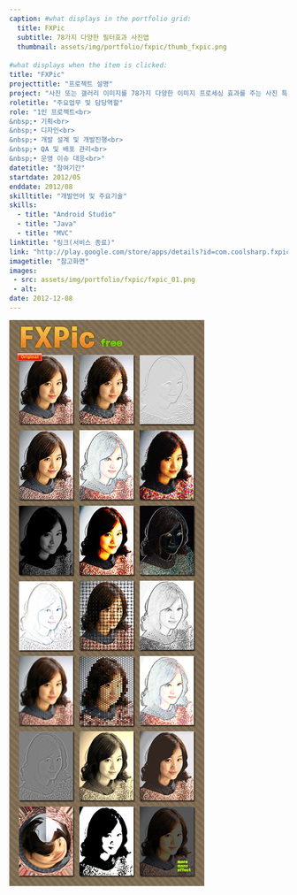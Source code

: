 ```yaml
---
caption: #what displays in the portfolio grid:
  title: FXPic
  subtitle: 78가지 다양한 필터효과 사진앱
  thumbnail: assets/img/portfolio/fxpic/thumb_fxpic.png
  
#what displays when the item is clicked:
title: "FXPic"
projecttitle: "프로젝트 설명"
project: "사진 또는 갤러리 이미지를 78가지 다양한 이미지 프로세싱 효과를 주는 사진 특수 효과 적용 앱"
roletitle: "주요업무 및 담당역할"
role: "1인 프로젝트<br>
&nbsp;• 기획<br>
&nbsp;• 디자인<br>
&nbsp;• 개발 설계 및 개발진행<br>
&nbsp;• QA 및 배포 관리<br>
&nbsp;• 운영 이슈 대응<br>"
datetitle: "참여기간"
startdate: 2012/05
enddate: 2012/08
skilltitle: "개발언어 및 주요기술"
skills:
  - title: "Android Studio"
  - title: "Java"
  - title: "MVC"
linktitle: "링크(서비스 종료)"
link: "http://play.google.com/store/apps/details?id=com.coolsharp.fxpic"
imagetitle: "참고화면"
images:
 - src: assets/img/portfolio/fxpic/fxpic_01.png
 - alt: 
date: 2012-12-08
---
```

<img class="img-fluid d-block mx-auto" src="assets/img/portfolio/fxpic/fxpic_02.png" alt="" />